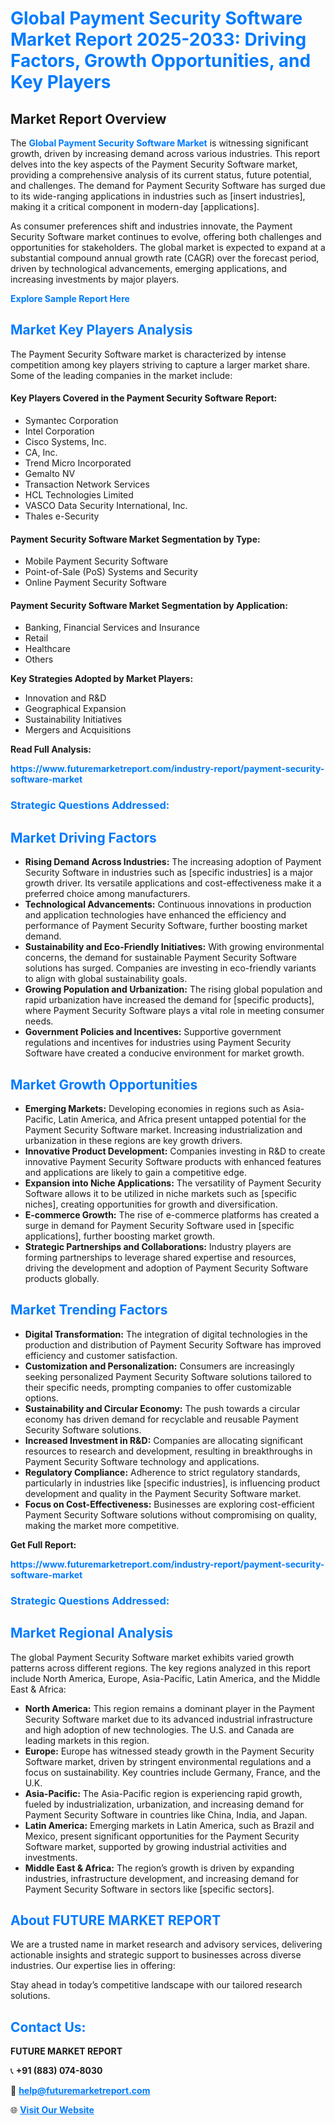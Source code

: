 <h1 style="color: #007BFF;">Global Payment Security Software Market Report 2025-2033: Driving Factors, Growth Opportunities, and Key Players</h1>

<section id="overview">
<h2>Market Report Overview</h2>
<p>The <a href="https://www.futuremarketreport.com/industry-report/payment-security-software-market" style="color: #007BFF; text-decoration: none;"><strong>Global Payment Security Software Market</strong></a> is witnessing significant growth, driven by increasing demand across various industries. This report delves into the key aspects of the Payment Security Software market, providing a comprehensive analysis of its current status, future potential, and challenges. The demand for Payment Security Software has surged due to its wide-ranging applications in industries such as [insert industries], making it a critical component in modern-day [applications].</p>
<p>As consumer preferences shift and industries innovate, the Payment Security Software market continues to evolve, offering both challenges and opportunities for stakeholders. The global market is expected to expand at a substantial compound annual growth rate (CAGR) over the forecast period, driven by technological advancements, emerging applications, and increasing investments by major players.</p>
</section>

<section id="overview">
<p><a href="https://www.futuremarketreport.com/request-sample/reportId=104757" style="color: #007BFF; text-decoration: none;"><strong>Explore Sample Report Here</strong></a></p>
</section>

<section id="key-players">
<h2 style="color: #007BFF;">Market Key Players Analysis</h2>
<p>The Payment Security Software market is characterized by intense competition among key players striving to capture a larger market share. Some of the leading companies in the market include:</p>
<h4>Key Players Covered in the Payment Security Software Report:</h4>
<ul><li>Symantec Corporation</li><li>Intel Corporation</li><li>Cisco Systems, Inc.</li><li>CA, Inc.</li><li>Trend Micro Incorporated</li><li>Gemalto NV</li><li>Transaction Network Services</li><li>HCL Technologies Limited</li><li>VASCO Data Security International, Inc.</li><li>Thales e-Security</li></ul>
<h4>Payment Security Software Market Segmentation by Type:</h4>
<ul><li>Mobile Payment Security Software</li><li>Point-of-Sale (PoS) Systems and Security</li><li>Online Payment Security Software</li></ul>

<h4>Payment Security Software Market Segmentation by Application:</h4>
<ul><li>Banking, Financial Services and Insurance</li><li>Retail</li><li>Healthcare</li><li>Others</li></ul>
<p><strong>Key Strategies Adopted by Market Players:</strong></p>
<ul>
<li>Innovation and R&D</li>
<li>Geographical Expansion</li>
<li>Sustainability Initiatives</li>
<li>Mergers and Acquisitions</li>
</ul>
</section>

<section>
<p><strong>Read Full Analysis: </strong></p><a href="https://www.futuremarketreport.com/industry-report/payment-security-software-market" style="color: #007BFF; text-decoration: none;"><strong>https://www.futuremarketreport.com/industry-report/payment-security-software-market</strong></a>
<h3 style="color: #007BFF;">Strategic Questions Addressed:</h3>
</section>

<section id="driving-factors">
<h2 style="color: #007BFF;">Market Driving Factors</h2>
<ul>
<li><strong>Rising Demand Across Industries:</strong> The increasing adoption of Payment Security Software in industries such as [specific industries] is a major growth driver. Its versatile applications and cost-effectiveness make it a preferred choice among manufacturers.</li>
<li><strong>Technological Advancements:</strong> Continuous innovations in production and application technologies have enhanced the efficiency and performance of Payment Security Software, further boosting market demand.</li>
<li><strong>Sustainability and Eco-Friendly Initiatives:</strong> With growing environmental concerns, the demand for sustainable Payment Security Software solutions has surged. Companies are investing in eco-friendly variants to align with global sustainability goals.</li>
<li><strong>Growing Population and Urbanization:</strong> The rising global population and rapid urbanization have increased the demand for [specific products], where Payment Security Software plays a vital role in meeting consumer needs.</li>
<li><strong>Government Policies and Incentives:</strong> Supportive government regulations and incentives for industries using Payment Security Software have created a conducive environment for market growth.</li>
</ul>
</section>

<section id="growth-opportunities">
<h2 style="color: #007BFF;">Market Growth Opportunities</h2>
<ul>
<li><strong>Emerging Markets:</strong> Developing economies in regions such as Asia-Pacific, Latin America, and Africa present untapped potential for the Payment Security Software market. Increasing industrialization and urbanization in these regions are key growth drivers.</li>
<li><strong>Innovative Product Development:</strong> Companies investing in R&D to create innovative Payment Security Software products with enhanced features and applications are likely to gain a competitive edge.</li>
<li><strong>Expansion into Niche Applications:</strong> The versatility of Payment Security Software allows it to be utilized in niche markets such as [specific niches], creating opportunities for growth and diversification.</li>
<li><strong>E-commerce Growth:</strong> The rise of e-commerce platforms has created a surge in demand for Payment Security Software used in [specific applications], further boosting market growth.</li>
<li><strong>Strategic Partnerships and Collaborations:</strong> Industry players are forming partnerships to leverage shared expertise and resources, driving the development and adoption of Payment Security Software products globally.</li>
</ul>
</section>

<section id="trending-factors">
<h2 style="color: #007BFF;">Market Trending Factors</h2>
<ul>
<li><strong>Digital Transformation:</strong> The integration of digital technologies in the production and distribution of Payment Security Software has improved efficiency and customer satisfaction.</li>
<li><strong>Customization and Personalization:</strong> Consumers are increasingly seeking personalized Payment Security Software solutions tailored to their specific needs, prompting companies to offer customizable options.</li>
<li><strong>Sustainability and Circular Economy:</strong> The push towards a circular economy has driven demand for recyclable and reusable Payment Security Software solutions.</li>
<li><strong>Increased Investment in R&D:</strong> Companies are allocating significant resources to research and development, resulting in breakthroughs in Payment Security Software technology and applications.</li>
<li><strong>Regulatory Compliance:</strong> Adherence to strict regulatory standards, particularly in industries like [specific industries], is influencing product development and quality in the Payment Security Software market.</li>
<li><strong>Focus on Cost-Effectiveness:</strong> Businesses are exploring cost-efficient Payment Security Software solutions without compromising on quality, making the market more competitive.</li>
</ul>
</section>

<section>
<p><strong>Get Full Report: </strong></p><a href="https://www.futuremarketreport.com/industry-report/payment-security-software-market" style="color: #007BFF; text-decoration: none;"><strong>https://www.futuremarketreport.com/industry-report/payment-security-software-market</strong></a>
<h3 style="color: #007BFF;">Strategic Questions Addressed:</h3>
</section>


<section id="regional-analysis">
<h2 style="color: #007BFF;">Market Regional Analysis</h2>
<p>The global Payment Security Software market exhibits varied growth patterns across different regions. The key regions analyzed in this report include North America, Europe, Asia-Pacific, Latin America, and the Middle East & Africa:</p>
<ul>
<li><strong>North America:</strong> This region remains a dominant player in the Payment Security Software market due to its advanced industrial infrastructure and high adoption of new technologies. The U.S. and Canada are leading markets in this region.</li>
<li><strong>Europe:</strong> Europe has witnessed steady growth in the Payment Security Software market, driven by stringent environmental regulations and a focus on sustainability. Key countries include Germany, France, and the U.K.</li>
<li><strong>Asia-Pacific:</strong> The Asia-Pacific region is experiencing rapid growth, fueled by industrialization, urbanization, and increasing demand for Payment Security Software in countries like China, India, and Japan.</li>
<li><strong>Latin America:</strong> Emerging markets in Latin America, such as Brazil and Mexico, present significant opportunities for the Payment Security Software market, supported by growing industrial activities and investments.</li>
<li><strong>Middle East & Africa:</strong> The region’s growth is driven by expanding industries, infrastructure development, and increasing demand for Payment Security Software in sectors like [specific sectors].</li>
</ul>
</section>

<footer>
<h2 style="color: #007BFF;">About FUTURE MARKET REPORT</h2>
<p>We are a trusted name in market research and advisory services, delivering actionable insights and strategic support to businesses across diverse industries. Our expertise lies in offering:</p>

<p>Stay ahead in today’s competitive landscape with our tailored research solutions.</p>

<h2 style="color: #007BFF;">Contact Us:</h2>
<p><strong>FUTURE MARKET REPORT</strong></p>
<p>📞 <strong>+91 (883) 074-8030</strong></p>
<p>📧 <strong><a href="mailto:help@futuremarketreport.com" style="color: #007BFF;">help@futuremarketreport.com</a></strong></p>
<p>🌐 <strong><a href="https://www.futuremarketreport.com/" style="color: #007BFF;">Visit Our Website</a></strong></p>
</footer>